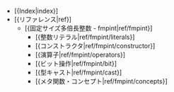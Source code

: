 - [{Index|index}]
- [{リファレンス|ref}]
    - [{固定サイズ多倍長整数 - fmpint|ref/fmpint}]
        - [{整数リテラル|ref/fmpint/literals}]
        - [{コンストラクタ|ref/fmpint/constructor}]
        - [{演算子|ref/fmpint/operators}]
        - [{ビット操作|ref/fmpint/bit}]
        - [{型キャスト|ref/fmpint/cast}]
        - [{メタ関数・コンセプト|ref/fmpint/concepts}]
    <!-- - [{マクロ|ref/macro}] -->
